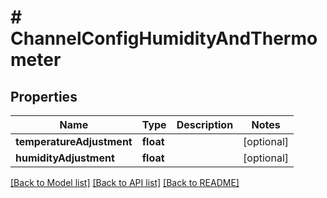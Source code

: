 # # ChannelConfigHumidityAndThermometer

## Properties

Name | Type | Description | Notes
------------ | ------------- | ------------- | -------------
**temperatureAdjustment** | **float** |  | [optional]
**humidityAdjustment** | **float** |  | [optional]

[[Back to Model list]](../../README.md#models) [[Back to API list]](../../README.md#endpoints) [[Back to README]](../../README.md)
